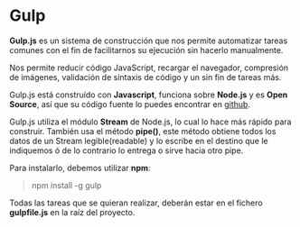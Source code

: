 # Gulp
 **Gulp.js** es un sistema de construcción que nos permite automatizar tareas comunes con el fin de facilitarnos su ejecución sin hacerlo manualmente.

Nos permite reducir código JavaScript, recargar el navegador, compresión de imágenes, validación de sintaxis de código y un sin fin de tareas más.

Gulp.js está construído con **Javascript**, funciona sobre **Node.js** y es **Open Source**, así que su código fuente lo puedes encontrar en [github](https://github.com/gulpjs).

Gulp.js utiliza el módulo **Stream** de Node.js, lo cual lo hace más rápido para construir. También usa el método **pipe()**, este método obtiene todos los datos de un Stream legible(readable) y lo escribe en el destino que le indiquemos ó de lo contrario lo entrega o sirve hacia otro pipe.

Para instalarlo, debemos utilizar **npm**:

> npm install -g gulp

Todas las tareas que se quieran realizar, deberán estar en el fichero **gulpfile.js** en la raíz del proyecto.